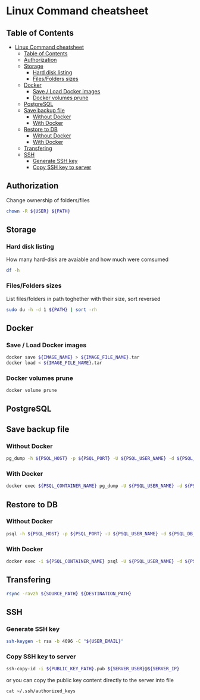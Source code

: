 # Linux Command cheatsheet

## Table of Contents
- [Linux Command cheatsheet](#linux-command-cheatsheet)
  - [Table of Contents](#table-of-contents)
  - [Authorization](#authorization)
  - [Storage](#storage)
    - [Hard disk listing](#hard-disk-listing)
    - [Files/Folders sizes](#filesfolders-sizes)
  - [Docker](#docker)
    - [Save / Load Docker images](#save--load-docker-images)
    - [Docker volumes prune](#docker-volumes-prune)
  - [PostgreSQL](#postgresql)
  - [Save backup file](#save-backup-file)
    - [Without Docker](#without-docker)
    - [With Docker](#with-docker)
  - [Restore to DB](#restore-to-db)
    - [Without Docker](#without-docker-1)
    - [With Docker](#with-docker-1)
  - [Transfering](#transfering)
  - [SSH](#ssh)
    - [Generate SSH key](#generate-ssh-key)
    - [Copy SSH key to server](#copy-ssh-key-to-server)


## Authorization

Change ownership of folders/files
```bash
chown -R ${USER} ${PATH}
```

## Storage

### Hard disk listing
How many hard-disk are avaiable and how much were comsumed
```bash
df -h
```

### Files/Folders sizes
List files/folders in path toghether with their size, sort reversed
```bash
sudo du -h -d 1 ${PATH} | sort -rh
```

## Docker

### Save / Load Docker images
```bash
docker save ${IMAGE_NAME} > ${IMAGE_FILE_NAME}.tar
docker load < ${IMAGE_FILE_NAME}.tar
```

### Docker volumes prune
```bash
docker volume prune
```

## PostgreSQL

## Save backup file
### Without Docker
```bash
pg_dump -h ${PSQL_HOST} -p ${PSQL_PORT} -U ${PSQL_USER_NAME} -d ${PSQL_DB_NAME} > ${BACKUP_NAME}.sql
```

### With Docker
```bash
docker exec ${PSQL_CONTAINER_NAME} pg_dump -U ${PSQL_USER_NAME} -d ${PSQL_DB_NAME} > ${BACKUP_NAME}.sql
```

## Restore to DB
### Without Docker
```bash
psql -h ${PSQL_HOST} -p ${PSQL_PORT} -U ${PSQL_USER_NAME} -d ${PSQL_DB_NAME} < ${BACKUP_NAME}.sql
```
### With Docker
```bash
docker exec -i ${PSQL_CONTAINER_NAME} psql -U ${PSQL_USER_NAME} -d ${PSQL_DB_NAME} < ${BACKUP_NAME}.sql
```


## Transfering
```bash
rsync -ravzh ${SOURCE_PATH} ${DESTINATION_PATH}
```

## SSH
### Generate SSH key
```bash
ssh-keygen -t rsa -b 4096 -C "${USER_EMAIL}"
```

### Copy SSH key to server
```bash
ssh-copy-id -i ${PUBLIC_KEY_PATH}.pub ${SERVER_USER}@${SERVER_IP}
```
or you can copy the public key content directly to the server into file
```
cat ~/.ssh/authorized_keys
```
